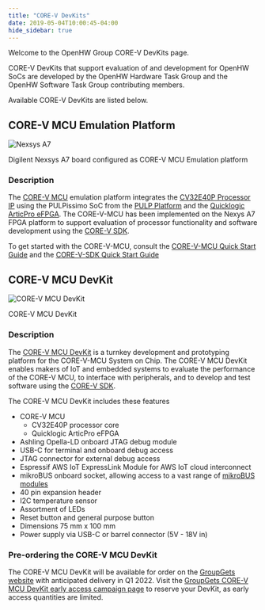 ```yaml
---
title: "CORE-V DevKits"
date: 2019-05-04T10:00:45-04:00
hide_sidebar: true
---
```


Welcome to the OpenHW Group CORE-V DevKits page.

CORE-V DevKits that support evaluation of and development for OpenHW SoCs are developed by the OpenHW Hardware Task Group and the OpenHW Software Task Group contributing members.

Available CORE-V DevKits are listed below.

## CORE-V MCU Emulation Platform

![Nexsys A7](/images/core-v-devkits/nexys-a7.png)

Digilent Nexsys A7 board configured as CORE-V MCU Emulation platform

### Description

The [CORE-V MCU](https://github.com/openhwgroup/core-v-mcu) emulation platform integrates the [CV32E40P Processor IP](https://github.com/openhwgroup/cv32e40p) using the PULPissimo SoC from the [PULP Platform](https://pulp-platform.org/) and the [Quicklogic ArticPro eFPGA](https://www.quicklogic.com/products/efpga/arcticpro/). The CORE-V-MCU has been implemented on the Nexys A7 FPGA platform to support evaluation of processor functionality and software development using the [CORE-V SDK](https://github.com/openhwgroup/core-v-sdk).

To get started with the CORE-V-MCU, consult the [CORE-V-MCU Quick Start Guide](https://github.com/openhwgroup/core-v-mcu/blob/master/emulation/quickstart/README.md) and the [CORE-V-SDK Quick Start Guide](https://github.com/openhwgroup/core-v-sdk/blob/main/README.md)

## CORE-V MCU DevKit

![CORE-V MCU DevKit](/images/core-v-devkits/core-v-mcu-devkit.png)

CORE-V MCU DevKit

### Description

The [CORE-V MCU DevKit](https://github.com/openhwgroup/core-v-mcu-devkit) is a turnkey development and prototyping platform for the CORE-V-MCU System on Chip. The CORE-V MCU DevKit enables makers of IoT and embedded systems to evaluate the performance of the CORE-V MCU, to interface with peripherals, and to develop and test software using the [CORE-V SDK](https://github.com/openhwgroup/core-v-sdk).

The CORE-V MCU DevKit includes these features

- CORE-V MCU
  - CV32E40P processor core
  - Quicklogic ArticPro eFPGA
- Ashling Opella-LD onboard JTAG debug module
- USB-C for terminal and onboard debug access
- JTAG connector for external debug access
- Espressif AWS IoT ExpressLink Module for AWS IoT cloud interconnect
- mikroBUS onboard socket, allowing access to a vast range of [mikroBUS modules](https://www.mikroe.com/mikrobus)
- 40 pin expansion header
- I2C temperature sensor
- Assortment of LEDs
- Reset button and general purpose button
- Dimensions 75 mm x 100 mm
- Power supply via USB-C or barrel connector (5V - 18V in)

### Pre-ordering the CORE-V MCU DevKit

The CORE-V MCU DevKit will be available for order on the [GroupGets website](https://groupgets.com/) with anticipated delivery in Q1 2022. Visit the [GroupGets CORE-V MCU DevKit early access campaign page](https://groupgets.com/campaigns/1040-core-v-mcu-devkit) to reserve your DevKit, as early access quantities are limited.
